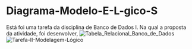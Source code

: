 # Diagrama-Modelo-E-L-gico-S
Está foi uma tarefa da disciplina de Banco de Dados I. Na qual a proposta da atividade, foi desenvolver, 
![Tabela_Relacional_Banco_de_Dados](https://github.com/user-attachments/assets/bf7471bd-6ccd-46dd-9d93-5e9466f70898)
![Tarefa-II-Modelagem-Lógico](https://github.com/user-attachments/assets/66381b9f-1660-4b60-9aab-424fed2539b3)
